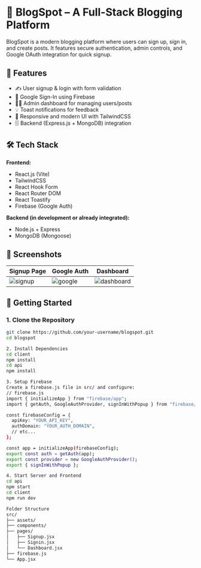 # 📝 BlogSpot – A Full-Stack Blogging Platform

BlogSpot is a modern blogging platform where users can sign up, sign in, and create posts. It features secure authentication, admin controls, and Google OAuth integration for quick signup.

## 🚀 Features

- ✍️ User signup & login with form validation
- 🔐 Google Sign-In using Firebase
- 🧑‍💼 Admin dashboard for managing users/posts
- 💡 Toast notifications for feedback
- 🎨 Responsive and modern UI with TailwindCSS
- 🗄️ Backend (Express.js + MongoDB) integration

## 🛠️ Tech Stack

**Frontend:**
- React.js (Vite)
- TailwindCSS
- React Hook Form
- React Router DOM
- React Toastify
- Firebase (Google Auth)

**Backend (in development or already integrated):**
- Node.js + Express
- MongoDB (Mongoose)

## 📸 Screenshots

| Signup Page | Google Auth | Dashboard |
|-------------|-------------|-----------|
| ![signup](./screens/signup.png) | ![google](./screens/google-auth.png) | ![dashboard](./screens/dashboard.png) |

## 🔧 Getting Started

### 1. Clone the Repository
```bash
git clone https://github.com/your-username/blogspot.git
cd blogspot

2. Install Dependencies
cd client
npm install
cd api
npm install

3. Setup Firebase
Create a firebase.js file in src/ and configure:
// firebase.js
import { initializeApp } from "firebase/app";
import { getAuth, GoogleAuthProvider, signInWithPopup } from "firebase/auth";

const firebaseConfig = {
  apiKey: "YOUR_API_KEY",
  authDomain: "YOUR_AUTH_DOMAIN",
  // etc...
};

const app = initializeApp(firebaseConfig);
export const auth = getAuth(app);
export const provider = new GoogleAuthProvider();
export { signInWithPopup };

4. Start Server and Frontend
cd api
npm start
cd client
npm run dev

Folder Structure
src/
├── assets/
├── components/
├── pages/
│   ├── Signup.jsx
│   ├── Signin.jsx
│   └── Dashboard.jsx
├── firebase.js
└── App.jsx
